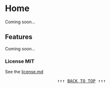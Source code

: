 # Home

Coming soon...

## Features

Coming soon...

### License MIT

See the [license.md](./license.md)

<pre align=center>↑↑↑ <a href="#home" title="click to scroll up" alt="click to scroll up">BACK TO TOP</a> ↑↑↑</pre>

